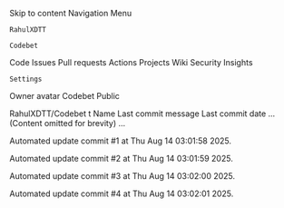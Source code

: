 Skip to content
Navigation Menu

    RahulXDTT

    Codebet

Code
Issues
Pull requests
Actions
Projects
Wiki
Security
Insights

    Settings

Owner avatar
Codebet
Public

RahulXDTT/Codebet
t
Name	Last commit message
	Last commit date
... (Content omitted for brevity) ...


Automated update commit #1 at Thu Aug 14 03:01:58 2025.

Automated update commit #2 at Thu Aug 14 03:01:59 2025.

Automated update commit #3 at Thu Aug 14 03:02:00 2025.

Automated update commit #4 at Thu Aug 14 03:02:01 2025.